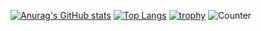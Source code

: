 [![Anurag's GitHub stats](https://github-readme-stats.vercel.app/api?username=akari517)](https://github.com/anuraghazra/github-readme-stats)
[![Top Langs](https://github-readme-stats.vercel.app/api/top-langs/?username=akari517)](https://github.com/anuraghazra/github-readme-stats)
[![trophy](https://github-profile-trophy.vercel.app/?username=akari517)](https://github.com/ryo-ma/github-profile-trophy)
![Counter](https://profile-counter.glitch.me/akari517/count.svg)
<!--
**AkariKokuba/AkariKokuba** is a ✨ _special_ ✨ repository because its `README.md` (this file) appears on your GitHub profile.

Here are some ideas to get you started:

- 🔭 I’m currently working on ...
- 🌱 I’m currently learning ...
- 👯 I’m looking to collaborate on ...
- 🤔 I’m looking for help with ...
- 💬 Ask me about ...
- 📫 How to reach me: ...
- 😄 Pronouns: ...
- ⚡ Fun fact: ...
-->
